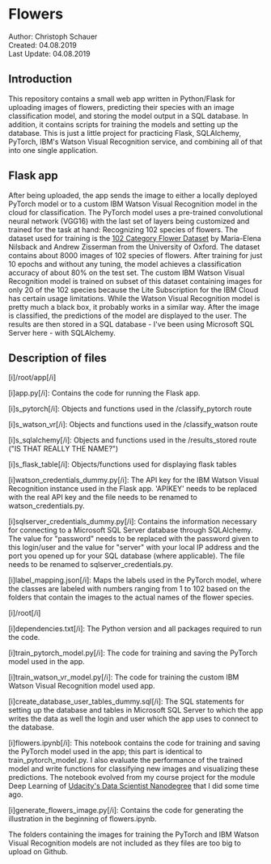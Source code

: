 # Flowers

Author: Christoph Schauer <br>
Created: 04.08.2019 <br>
Last Update: 04.08.2019

## Introduction

This repository contains a small web app written in Python/Flask for uploading images of flowers, predicting their species with an image classification model, and storing the model output in a SQL database. In addition, it contains scripts for training the models and setting up the database.
This is just a little project for practicing Flask, SQLAlchemy, PyTorch, IBM's Watson Visual Recognition service, and combining all of that into one single application.


## Flask app

After being uploaded, the app sends the image to either a locally deployed PyTorch model or to a custom IBM Watson Visual Recognition model in the cloud for classification. The PyTorch model uses a pre-trained convolutional neural network (VGG16) with the last set of layers being customized and trained for the task at hand: Recognizing 102 species of flowers.
The dataset used for training is the [102 Category Flower Dataset](http://www.robots.ox.ac.uk/~vgg/data/flowers/102/) by Maria-Elena Nilsback and Andrew Zisserman from the University of Oxford. The dataset contains about 8000 images of 102 species of flowers. After training for just 10 epochs and without any tuning, the model achieves a classification accuracy of about 80% on the test set.
The custom IBM Watson Visual Recognition model is trained on subset of this dataset containing images for only 20 of the 102 species because the Lite Subscription for the IBM Cloud has certain usage limitations. While the Watson Visual Recognition model is pretty much a black box, it probably works in a similar way.
After the image is classified, the predictions of the model are displayed to the user. The results are then stored in a SQL database - I've been using Microsoft SQL Server here - with SQLAlchemy.


## Description of files

[i]/root/app[/i]

[i]app.py[/i]: Contains the code for running the Flask app.

[i]s_pytorch[/i]: Objects and functions used in the /classify_pytorch route

[i]s_watson_vr[/i]: Objects and functions used in the /classify_watson route

[i]s_sqlalchemy[/i]: Objects and functions used in the /results_stored route ("IS THAT REALLY THE NAME?")

[i]s_flask_table[/i]: Objects/functions used for displaying flask tables

[i]watson_credentials_dummy.py[/i]: The API key for the IBM Watson Visual Recognition instance used in the Flask app. 'APIKEY' needs to be replaced with the real API key and the file needs to be renamed to watson_credentials.py.

[i]sqlserver_credentials_dummy.py[/i]: Contains the information necessary for connecting to a Microsoft SQL Server database through SQLAlchemy. The value for "password" needs to be replaced with the password given to this login/user and the value for "server" with your local IP address and the port you opened up for your SQL database (where applicable). The file needs to be renamed to sqlserver_credentials.py.

[i]label_mapping.json[/i]: Maps the labels used in the PyTorch model, where the classes are labeled with numbers ranging from 1 to 102 based on the folders that contain the images to the actual names of the flower species.  


[i]/root[/i]

[i]dependencies.txt[/i]: The Python version and all packages required to run the code.

[i]train_pytorch_model.py[/i]: The code for training and saving the PyTorch model used in the app.

[i]train_watson_vr_model.py[/i]: The code for training the custom IBM Watson Visual Recognition model used app.

[i]create_database_user_tables_dummy.sql[/i]: The SQL statements for setting up the database and tables in Microsoft SQL Server to which the app writes the data as well the login and user which the app uses to connect to the database.

[i]flowers.ipynb[/i]: This notebook contains the code for training and saving the PyTorch model used in the app; this part is identical to train_pytorch_model.py. I also evaluate the performance of the trained model and write functions for classifying new images and visualizing these predictions. The notebook evolved from my course project for the module Deep Learning of [Udacity's Data Scientist Nanodegree](https://eu.udacity.com/course/data-scientist-nanodegree--nd025) that I did some time ago.

[i]generate_flowers_image.py[/i]: Contains the code for generating the illustration in the beginning of flowers.ipynb.

The folders containing the images for training the PyTorch and IBM Watson Visual Recognition models are not included as they files are too big to upload on Github.
